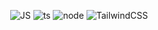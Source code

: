 
<div align='center'>

![JS](https://img.shields.io/badge/javascript-0D1117?style=for-the-badge&logo=javascript&logoColor=F7DF1E)
![ts](https://img.shields.io/badge/typescript-0D1117?style=for-the-badge&logo=typescript&logoColor=007ACC)
![node](https://img.shields.io/badge/nodejs-0D1117?style=for-the-badge&logo=node.js&logoColor=green)
![TailwindCSS](https://img.shields.io/badge/TailwindCSS-0D1117?style=for-the-badge&logo=tailwind-css&logoColor=38B2AC)

</div>
